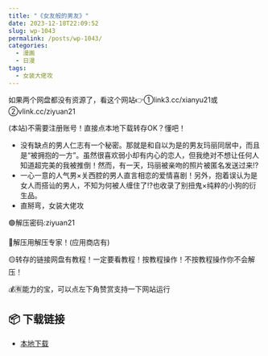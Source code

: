 ```yaml
---
title: "《女友般的男友》"
date: 2023-12-18T22:09:52
slug: wp-1043
permalink: /posts/wp-1043/
categories:
  - 漫画
  - 日漫
tags:
  - 女装大佬攻
---
```


如果两个网盘都没有资源了，看这个网站👉①link3.cc/xianyu21或②vlink.cc/ziyuan21

(本站)不需要注册账号！直接点本地下载转存OK？懂吧！

*   没有缺点的男人仁志有一个秘密。那就是和自以为是的男友玛丽同居中，而且是“被拥抱的一方”。虽然很喜欢弱小却有内心的恋人，但我绝对不想让任何人知道超完美的我被推倒！然而，有一天，玛丽被亲吻的照片被匿名发送过来!?
*   一心一意的人气男×关西腔的男人直言相恋的爱情喜剧！另外，抱着误认为是女人而搭讪的男人，不知为何被人缠住了!?也收录了别扭鬼×纯粹的小狗的衍生品。
*   直掰弯，女装大佬攻

🟢解压密码:ziyuan21

🔵解压用解压专家！(应用商店有)

🟡转存的链接网盘有教程！一定要看教程！按教程操作！不按教程操作你不会解压！

💰🈶能力的宝，可以点左下角赞赏支持一下网站运行

## 📦 下载链接
- [本地下载](https://blziyuan21.com/pay-download/1043?key=2f7bd1914a&down_id=0)

